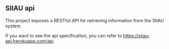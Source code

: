 ## SIIAU api

This project exposes a RESTful API for retrieving information from the SIIAU system.

If you want to see the api specification, you can refer to https://siiau-api.herokuapp.com/api
